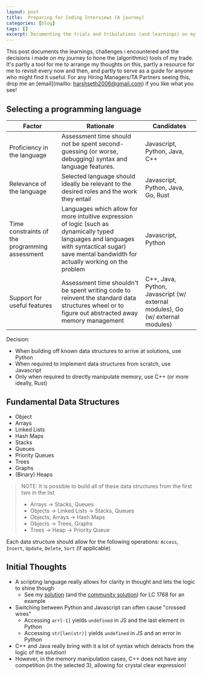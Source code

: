 ```yaml
---
layout: post
title:  Preparing for Coding Interviews (A journey)
categories: [blog]
tags: []
excerpt: Documenting the trials and tribulations (and learnings) on my perpetual quest to hone the (algorithmic) tools of my trade
---
```


This post documents the learnings, challenges i encountered and the decisions i made on my journey to hone the (algorithmic) tools of my trade. It's partly a tool for me to arrange my thoughts on this, partly a resource for me to revisit every now and then, and partly to serve as a guide for anyone who might find it useful. For any Hiring Managers/TA Partners seeing this, drop me an [email](mailto: harshseth2006@gmail.com) if you like what you see!

## Selecting a programming language
| Factor | Rationale | Candidates |
|--------|-----------|------------|
| Proficiency in the language | Assessment time should not be spent second-guessing (or worse, debugging) syntax and language features. | Javascript, Python, Java, C++ |
| Relevance of the language | Selected language should ideally be relevant to the desired roles and the work they entail | Javascript, Python, Java, Go, Rust |
| Time constraints of the programming assessment | Languages which allow for more intuitive expression of logic (such as dynamically typed languages and languages with syntactical sugar) save mental bandwidth for actually working on the problem | Javascript, Python |
| Support for useful features | Assessment time shouldn't be spent writing code to reinvent the standard data structures wheel or to figure out abstracted away memory management | C++, Java, Python, Javascript (w/ external modules), Go (w/ external modules)|

Decision:
- When building off known data structures to arrive at solutions, use Python
- When required to implement data structures from scratch, use Javascript
- Only when required to directly manipulate memory, use C++ (or more ideally, Rust)


## Fundamental Data Structures
- Object
- Arrays
- Linked Lists
- Hash Maps
- Stacks
- Queues
- Priority Queues
- Trees
- Graphs
- (Binary) Heaps

> NOTE: It is possible to build all of these data structures from the first two in the list
> - Arrays -> Stacks, Queues
> - Objects -> Linked Lists -> Stacks, Queues
> - Objects, Arrays -> Hash Maps
> - Objects -> Trees, Graphs
> - Trees -> Heap -> Priority Queue

Each data structure should allow for the following operations: `Access`, `Insert`, `Update`, `Delete`, `Sort` (if applicable)


## Initial Thoughts
- A scripting language really allows for clarity in thought and lets the logic to shine though
    - See my [solution](https://github.com/harsh-seth/code-katas/blob/main/leetcode/1768-merge-strings-alternatively/solution.py) (and the [community solution](https://github.com/harsh-seth/code-katas/blob/main/leetcode/1768-merge-strings-alternatively/community_solution.py)) for LC 1768 for an example
- Switching between Python and Javascript can often cause "crossed wires"
    - Accessing `arr[-1]` yields `undefined` in JS and the last element in Python
    - Accessing `str[len(str)]` yields `undefined` in JS and an error in Python
- C++ and Java really bring with it a lot of syntax which detracts from the logic of the solution!
- However, in the memory manipulation cases, C++ does not have any competition (in the selected 3), allowing for crystal clear expression!

